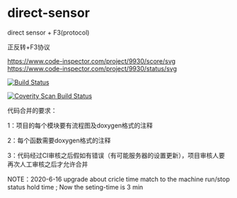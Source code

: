 # direct-sensor
direct sensor + F3(protocol)

   正反转+F3协议 

https://www.code-inspector.com/project/9930/score/svg
https://www.code-inspector.com/project/9930/status/svg

[![Build Status](https://travis-ci.com/loodao/helloworld.svg?branch=master)](https://travis-ci.com/loodao/helloworld)

<a href="https://scan.coverity.com/projects/soway-code-direct-sensor">
  <img alt="Coverity Scan Build Status"
       src="https://scan.coverity.com/projects/20845/badge.svg"/>
</a>

代码合并的要求：
 
   1：项目的每个模块要有流程图及doxygen格式的注释
   
   2：每个函数需要doxygen格式的注释
   
   3：代码经过CI审核之后假如有错误（有可能服务器的设置更新），项目审核人要再次人工审核之后才允许合并


NOTE：2020-6-16 upgrade  about cricle time match to the machine run/stop status hold time ; Now the seting-time is 3 min 
